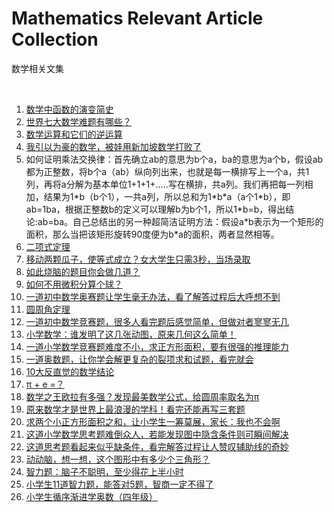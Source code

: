 # Mathematics Relevant Article Collection
数学相关文集

<br />

1. [数学中函数的演变简史](https://www.toutiao.com/a6705366854317113869)
1. [世界七大数学难题有哪些？](https://www.toutiao.com/a6754967053989315085/)
1. [数学运算和它们的逆运算](https://www.toutiao.com/a6753424503109321223/)
1. [我引以为豪的数学，被娃用新加坡数学打败了](https://www.toutiao.com/a6755745696411812355/)
1. 如何证明乘法交换律：首先确立ab的意思为b个a，ba的意思为a个b，假设ab都为正整数，将b个a（ab）纵向列出来，也就是每一横排写上一个a，共1列，再将a分解为基本单位1+1+1+.....写在横排，共a列。我们再把每一列相加，结果为1\*b（b个1），一共a列，所以总和为1\*b\*a（a个1\*b），即ab=1ba，根据正整数b的定义可以理解b为b个1，所以1\*b=b，得出结论:ab=ba。自己总结出的另一种超简洁证明方法：假设a\*b表示为一个矩形的面积，那么当把该矩形旋转90度便为b\*a的面积，两者显然相等。
1. [二项式定理](https://www.baidu.com/sf_bk/item/二项式定理/7134359?fr=kg_general&ms=1&rid=8135676937993314684)
1. [移动两颗瓜子，使等式成立？女大学生只需3秒，当场录取](https://www.toutiao.com/i6737051646838178317/)
1. [如此烧脑的题目你会做几道？](https://www.toutiao.com/a6738169966979187208/)
1. [如何不用微积分算个球？](https://www.toutiao.com/a6721927900490105348)
1. [一道初中数学奥赛题让学生毫无办法，看了解答过程后大呼想不到](https://www.toutiao.com/a6725678761393537539)
1. [圆周角定理](https://baike.baidu.com/item/圆周角定理/5943980?fr=aladdin)
1. [一道初中数学竞赛题，很多人看完题后感觉简单，但做对者寥寥无几](https://www.toutiao.com/a6737569676479431172)
1. [小学数学：谁发明了这几张动图，原来几何这么简单！](https://www.toutiao.com/a6739027876785439236/)
1. [一道小学数学竞赛题难度不小，求正方形面积，要有很强的推理能力](https://www.toutiao.com/a6742377779532136974/)
1. [一道奥数题，让你学会解更复杂的裂项求和试题，看完就会](https://www.toutiao.com/a6751288937135735304/)
1. [10大反直觉的数学结论](https://www.toutiao.com/a6730184150155788813/)
1. [π + e =？](https://www.toutiao.com/a6742442475337564684/)
1. [数学之王欧拉有多强？发现最美数学公式，给圆周率取名为π](https://www.toutiao.com/a6741894903627792908/)
1. [原来数学才是世界上最浪漫的学科！看完还能再写三套题](https://www.toutiao.com/a6744319640047976971/)
1. [求两个小正方形面积之和，让小学生一筹莫展，家长：我也不会啊](https://www.toutiao.com/a6744586873995280908/)
1. [这道小学数学思考题难倒众人，若能发现图中隐含条件则可瞬间解决](https://www.toutiao.com/a6745331023334081028/)
1. [这道思考题看起来似乎缺条件，看完解答过程让人赞叹辅助线的奇妙](https://www.toutiao.com/a6746084790564291084/)
1. [动动脑，想一想，这个图形中有多少个三角形？](https://www.toutiao.com/a6746087183788016131/)
1. [智力题：脑子不聪明，至少得花上半小时](https://www.toutiao.com/a6751534432093471246/)
1. [小学生11道智力题，能答对5题，智商一定不得了](https://www.toutiao.com/a6753394945211499021/)
1. [小学生循序渐进学奥数（四年级）](https://www.toutiao.com/a6754636196229415431/)

